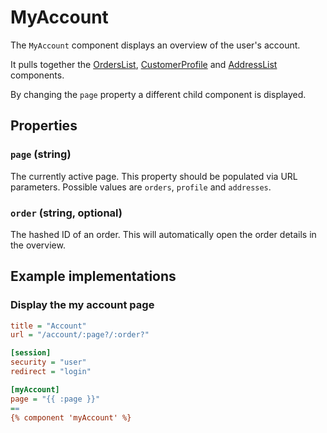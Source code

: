 # MyAccount



The `MyAccount` component displays an overview of the user's account.

It pulls together the [OrdersList](./orders-list.md), [CustomerProfile](./customer-profile.md) and [AddressList](
./address-list.md) components. 

By changing the `page` property a different child component is displayed.
 
## Properties

### `page` (string)

The currently active page. This property should be populated via URL parameters. Possible values are `orders`, 
`profile` and `addresses`.

### `order` (string, optional)

The hashed ID of an order. This will automatically open the order details in the overview.


## Example implementations

### Display the my account page

```ini
title = "Account"
url = "/account/:page?/:order?"

[session]
security = "user"
redirect = "login"

[myAccount]
page = "{{ :page }}"
==
{% component 'myAccount' %}
```